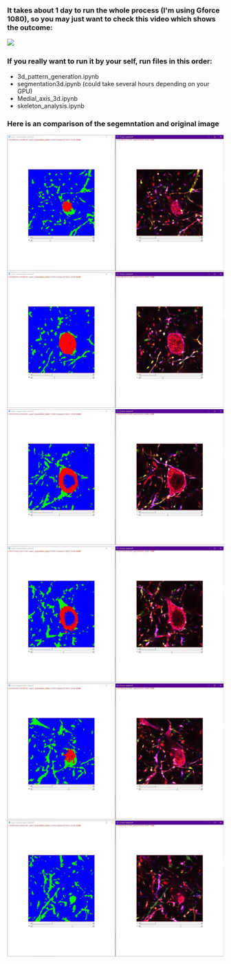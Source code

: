 ### It takes about 1 day to run the whole process (I'm using Gforce 1080), so you may just want to check this video which shows the outcome: 
[![](http://img.youtube.com/vi/hjQsEM5q8Mc/0.jpg)](http://www.youtube.com/watch?v=hjQsEM5q8Mc)

### If you really want to run it by your self, run files in this order:
- 3d_pattern_generation.ipynb
- segmentation3d.ipynb (could take several hours depending on your GPU)
- Medial_axis_3d.ipynb
- skeleton_analysis.ipynb

### Here is an comparison of the segemntation and original image

 ![](images/segmentation1.jpg?raw=true)
 ![](images/segmentation2.jpg?raw=true)
 ![](images/segmentation3.jpg?raw=true)
 ![](images/segmentation4.jpg?raw=true)
 ![](images/segmentation5.jpg?raw=true)
 ![](images/segmentation6.jpg?raw=true)

